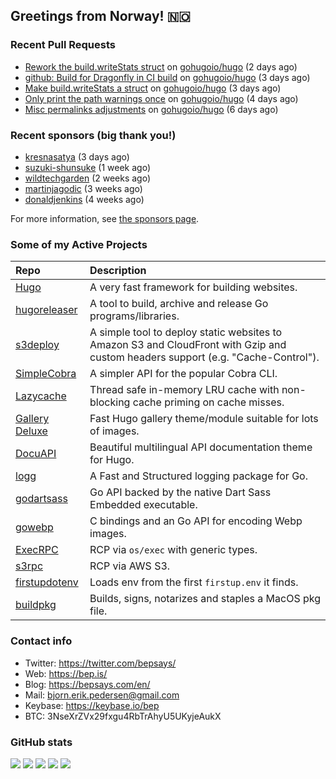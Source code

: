 ## Greetings from Norway! 🇳🇴

### Recent Pull Requests

- [Rework the build.writeStats struct](https://github.com/gohugoio/hugo/pull/11201) on [gohugoio/hugo](https://github.com/gohugoio/hugo) (2 days ago)
- [github: Build for Dragonfly in CI build](https://github.com/gohugoio/hugo/pull/11196) on [gohugoio/hugo](https://github.com/gohugoio/hugo) (3 days ago)
- [Make build.writeStats a struct](https://github.com/gohugoio/hugo/pull/11194) on [gohugoio/hugo](https://github.com/gohugoio/hugo) (3 days ago)
- [Only print the path warnings once](https://github.com/gohugoio/hugo/pull/11188) on [gohugoio/hugo](https://github.com/gohugoio/hugo) (4 days ago)
- [Misc permalinks adjustments](https://github.com/gohugoio/hugo/pull/11185) on [gohugoio/hugo](https://github.com/gohugoio/hugo) (6 days ago)

### Recent sponsors (big thank you!)

- [kresnasatya](https://github.com/kresnasatya) (3 days ago)
- [suzuki-shunsuke](https://github.com/suzuki-shunsuke) (1 week ago)
- [wildtechgarden](https://github.com/wildtechgarden) (2 weeks ago)
- [martinjagodic](https://github.com/martinjagodic) (3 weeks ago)
- [donaldjenkins](https://github.com/donaldjenkins) (4 weeks ago)

For more information, see [the sponsors page](https://github.com/sponsors/bep/).

### Some of my Active Projects

| Repo  | Description |
| :---------------------------------------- | :------------------------------------------- |
| [Hugo](https://github.com/gohugoio/hugo)|A very fast framework for building websites. |
| [hugoreleaser](https://github.com/gohugoio/hugoreleaser)| A tool to build, archive and release Go programs/libraries.  |
| [s3deploy](https://github.com/bep/s3deploy)| A simple tool to deploy static websites to Amazon S3 and CloudFront with Gzip and custom headers support (e.g. "Cache-Control").|
| [SimpleCobra](https://github.com/bep/simplecobra)|A simpler API for the popular Cobra CLI.|
| [Lazycache](https://github.com/bep/lazycache)| Thread safe in-memory LRU cache with non-blocking cache priming on cache misses.  |
| [Gallery Deluxe](https://github.com/bep/gallerydeluxe)|Fast Hugo gallery theme/module suitable for lots of images.  |
| [DocuAPI](https://github.com/bep/docuapi)| Beautiful multilingual API documentation theme for Hugo.  |
| [logg](https://github.com/bep/logg)| A Fast and Structured logging package for Go.  |
| [godartsass](https://github.com/bep/godartsass)| Go API backed by the native Dart Sass Embedded executable. |
| [gowebp](https://github.com/bep/gowebp)|C bindings and an Go API for encoding Webp images. |
| [ExecRPC](https://github.com/bep/execrpc)|RCP via `os/exec` with generic types.  |
| [s3rpc](https://github.com/bep/s3rpc)|RCP via AWS S3.|
| [firstupdotenv](https://github.com/bep/firstupdotenv)|Loads env from the first `firstup.env` it finds. |
| [buildpkg](https://github.com/bep/buildpkg)| Builds, signs, notarizes and staples a MacOS pkg file. |

### Contact info
- Twitter: https://twitter.com/bepsays/
- Web: https://bep.is/
- Blog: https://bepsays.com/en/
- Mail: bjorn.erik.pedersen@gmail.com
- Keybase: https://keybase.io/bep
- BTC: 3NseXrZVx29fxgu4RbTrAhyU5UKyjeAukX


### GitHub stats

![](https://github-profile-summary-cards.vercel.app/api/cards/profile-details?username=bep&theme=github)
![](https://github-profile-summary-cards.vercel.app/api/cards/repos-per-language?username=bep&theme=github)
![](https://github-profile-summary-cards.vercel.app/api/cards/most-commit-language?username=bep&theme=github)
![](https://github-profile-summary-cards.vercel.app/api/cards/stats?username=bep&theme=github)
![](https://github-profile-summary-cards.vercel.app/api/cards/productive-time?username=bep&theme=github)
